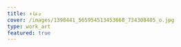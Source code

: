 ```yaml
---
title: دعاء
cover: /images/1398441_565954513453668_734308405_o.jpg
type: work_art
featured: true
---
```

